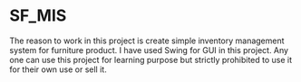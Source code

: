 # SF_MIS

The reason to work in this project is create simple inventory management system for furniture product. I have used Swing for GUI in this project. Any one can use this project for learning purpose but strictly prohibited to use it for their own use or sell it.
